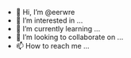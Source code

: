- 👋 Hi, I’m @eerwre
- 👀 I’m interested in ...
- 🌱 I’m currently learning ...
- 💞️ I’m looking to collaborate on ...
- 📫 How to reach me ...

<!---
eerwre/eerwre is a ✨ special ✨ repository because its `README.md` (this file) appears on your GitHub profile.
You can click the Preview link to take a look at your changes.
--->
